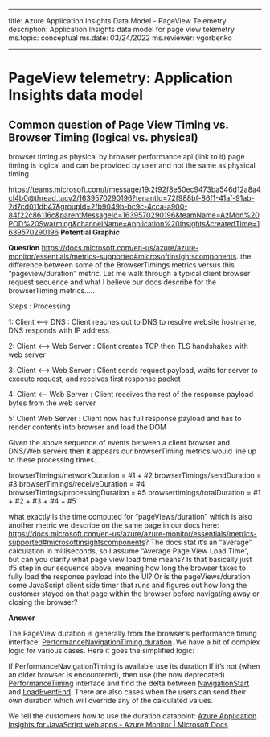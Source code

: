 
---
title: Azure Application Insights Data Model - PageView Telemetry
description: Application Insights data model for page view telemetry
ms.topic: conceptual
ms.date: 03/24/2022
ms.reviewer: vgorbenko

---

# PageView telemetry: Application Insights data model

## Common question of Page View Timing vs. Browser Timing (logical vs. physical)

browser timing as physical by browser performance api (link to it) page timing is logical
and can be provided by user and not the same as physical timing 

https://teams.microsoft.com/l/message/19:2f92f8e50ec9473ba546d12a8a4cf4b0@thread.tacv2/1639570290196?tenantId=72f988bf-86f1-41af-91ab-2d7cd011db47&groupId=2fb9049b-bc9c-4cca-a900-84f22c86116c&parentMessageId=1639570290196&teamName=AzMon%20POD%20Swarming&channelName=Application%20Insights&createdTime=1639570290196 **Potential Graphic**

**Question**
 https://docs.microsoft.com/en-us/azure/azure-monitor/essentials/metrics-supported#microsoftinsightscomponents. the difference between some of the BrowserTimings metrics versus this “pageview/duration” metric. Let me walk through a typical client browser request sequence and what I believe our docs describe for the browserTiming metrics…..


Steps : Processing

1: Client <--> DNS : Client reaches out to DNS to resolve website hostname, DNS responds with IP address

2: Client <--> Web Server : Client creates TCP then TLS handshakes with web server

3: Client <--> Web Server : Client sends request payload, waits for server to execute request, and receives first response packet

4: Client <--   Web Server : Client receives the rest of the response payload bytes from the web server

5: Client         Web Server : Client now has full response payload and has to render contents into browser and load the DOM

 

Given the above sequence of events between a client browser and DNS/Web servers then it appears our browserTiming metrics would line up to these processing times…

 

browserTimings/networkDuration = #1 + #2
browserTimings/sendDuration = #3
browserTimings/receiveDuration = #4
browserTimings/processingDuration = #5
browsertimings/totalDuration = #1 + #2 + #3 + #4 + #5
 

what exactly is the time computed for “pageViews/duration” which is also another metric we describe on the same page in our docs here: https://docs.microsoft.com/en-us/azure/azure-monitor/essentials/metrics-supported#microsoftinsightscomponents? The docs stat  it’s an “average” calculation in milliseconds, so I assume “Average Page View Load Time”, but can you clarify what page view load time means? Is that basically just #5 step in our sequence above, meaning how long the browser takes to fully load the response payload into the UI? Or is the pageViews/duration some JavaScript client side timer that runs and figures out how long the customer stayed on that page within the browser before navigating away or closing the browser?

**Answer**

The PageView duration is generally from the browser’s performance timing interface: [PerformanceNavigationTiming.duration](https://developer.mozilla.org/en-US/docs/Web/API/PerformanceEntry/duration).  We have a bit of complex logic for various cases.  Here it goes the simplified logic:

 

If PerformanceNavigationTiming is available use its duration
If it’s not (when an older browser is encountered), then use (the now deprecated) [PerformanceTiming](https://developer.mozilla.org/en-US/docs/Web/API/PerformanceTiming) interface and find the delta between [NavigationStart](https://developer.mozilla.org/en-US/docs/Web/API/PerformanceTiming/navigationStart) and [LoadEventEnd](https://developer.mozilla.org/en-US/docs/Web/API/PerformanceTiming/loadEventEnd).
There are also cases when the users can send their own duration which will override any of the calculated values.
 

We tell the customers how to use the duration datapoint: [Azure Application Insights for JavaScript web apps - Azure Monitor | Microsoft Docs](https://docs.microsoft.com/en-us/azure/azure-monitor/app/javascript#analytics)
